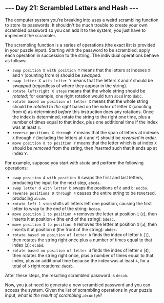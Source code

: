 ## --- Day 21: Scrambled Letters and Hash ---

The computer system you're breaking into uses a <span title="I do not like them, Security-Account-Manager-I-Am! I do not like scrambled letters and hash!">weird scrambling function</span> to store its passwords. It shouldn't be much trouble to create your own scrambled password so you can add it to the system; you just have to implement the scrambler.

The scrambling function is a series of operations (the exact list is provided in your puzzle input). Starting with the password to be scrambled, apply each operation in succession to the string. The individual operations behave as follows:

*   `` swap position X with position Y `` means that the letters at indexes `` X `` and `` Y `` (counting from `` 0 ``) should be _swapped_.
*   `` swap letter X with letter Y `` means that the letters `` X `` and `` Y `` should be _swapped_ (regardless of where they appear in the string).
*   `` rotate left/right X steps `` means that the whole string should be _rotated_; for example, one right rotation would turn `` abcd `` into `` dabc ``.
*   `` rotate based on position of letter X `` means that the whole string should be _rotated to the right_ based on the _index_ of letter `` X `` (counting from `` 0 ``) as determined _before_ this instruction does any rotations. Once the index is determined, rotate the string to the right one time, plus a number of times equal to that index, plus one additional time if the index was at least `` 4 ``.
*   `` reverse positions X through Y `` means that the span of letters at indexes `` X `` through `` Y `` (including the letters at `` X `` and `` Y ``) should be _reversed in order_.
*   `` move position X to position Y `` means that the letter which is at index `` X `` should be _removed_ from the string, then _inserted_ such that it ends up at index `` Y ``.

For example, suppose you start with `` abcde `` and perform the following operations:

*   `` swap position 4 with position 0 `` swaps the first and last letters, producing the input for the next step, `` ebcda ``.
*   `` swap letter d with letter b `` swaps the positions of `` d `` and `` b ``: `` edcba ``.
*   `` reverse positions 0 through 4 `` causes the entire string to be reversed, producing `` abcde ``.
*   `` rotate left 1 step `` shifts all letters left one position, causing the first letter to wrap to the end of the string: `` bcdea ``.
*   `` move position 1 to position 4 `` removes the letter at position `` 1 `` (`` c ``), then inserts it at position `` 4 `` (the end of the string): `` bdeac ``.
*   `` move position 3 to position 0 `` removes the letter at position `` 3 `` (`` a ``), then inserts it at position `` 0 `` (the front of the string): `` abdec ``.
*   `` rotate based on position of letter b `` finds the index of letter `` b `` (`` 1 ``), then rotates the string right once plus a number of times equal to that index (`` 2 ``): `` ecabd ``.
*   `` rotate based on position of letter d `` finds the index of letter `` d `` (`` 4 ``), then rotates the string right once, plus a number of times equal to that index, plus an additional time because the index was at least `` 4 ``, for a total of `` 6 `` right rotations: `` decab ``.

After these steps, the resulting scrambled password is `` decab ``.

Now, you just need to generate a new scrambled password and you can access the system. Given the list of scrambling operations in your puzzle input, _what is the result of scrambling `` abcdefgh ``_?
